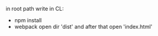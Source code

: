 
in root path
write in CL:
- npm install 
- webpack
open dir 'dist' and after that open 'index.html'
